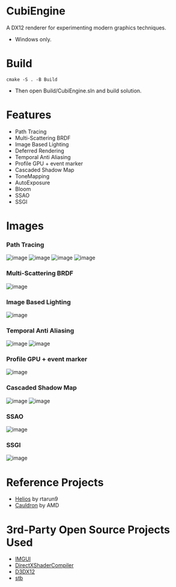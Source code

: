# CubiEngine
A DX12 renderer for experimenting modern graphics techniques.
- Windows only.

# Build

``` 
cmake -S . -B Build
```

+ Then open Build/CubiEngine.sln and build solution.

# Features
- Path Tracing
- Multi-Scattering BRDF
- Image Based Lighting
- Deferred Rendering
- Temporal Anti Aliasing
- Profile GPU + event marker
- Cascaded Shadow Map
- ToneMapping
- AutoExposure
- Bloom
- SSAO
- SSGI

# Images
### Path Tracing
![image](Assets/Images/CornellBox.png)
![image](Assets/Images/CustomCornellBox.png)
![image](Assets/Images/ABeautifulGame.png)
![image](Assets/Images/PathTracing1.png)

### Multi-Scattering BRDF
![image](Assets/Images/Multi-Scatter-BRDF.png)
### Image Based Lighting
![image](Assets/Images/IBL.png)

### Temporal Anti Aliasing
![image](Assets/Images/NoTAA.png)
![image](Assets/Images/TAA.png)

### Profile GPU + event marker
![image](Assets/Images/ProfileGPU.png)

### Cascaded Shadow Map
![image](Assets/Images/CSM.png)
![image](Assets/Images/CSMDebug.png)

### SSAO
![image](Assets/Images/SSAO.png)

### SSGI
![image](Assets/Images/SSGI.png)

# Reference Projects
- [Helios](https://github.com/rtarun9/Helios/tree/master) by rtarun9
- [Cauldron](https://github.com/GPUOpen-LibrariesAndSDKs/Cauldron) by AMD

# 3rd-Party Open Source Projects Used
- [IMGUI](https://github.com/ocornut/imgui)
- [DirectXShaderCompiler](https://github.com/Microsoft/DirectXShaderCompiler)
- [D3DX12](https://github.com/microsoft/DirectX-Graphics-Samples/tree/master/Libraries/D3DX12)
- [stb](https://github.com/nothings/stb)